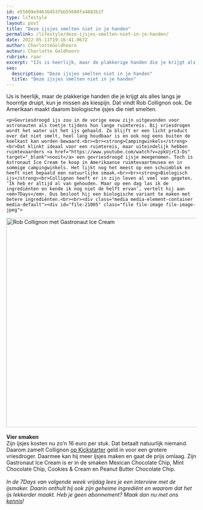 ```yaml
---
id: e55609e94636453fbb55680fa4883b1f
type: lifestyle
layout: post
title: "Deze ijsjes smelten niet in je handen"
permalink: /lifestyle/deze-ijsjes-smelten-niet-in-je-handen/
date: 2022-05-11T19:16:41.067Z
author: CharlotteGoldhoorn
auteur: Charlotte Goldhoorn
rubriek: raar
excerpt: "IJs is heerlijk, maar de plakkerige handen die je krijgt als alles langs je hoorntje druipt, kun je missen als kiespijn. Dat vindt Rob Collignon ook. De Amerikaan maakt daarom biologische ijsjes die niet smelten.  "
seo:
  description: "Deze ijsjes smelten niet in je handen"
  title: "Deze ijsjes smelten niet in je handen"
---
```

IJs is heerlijk, maar de plakkerige handen die je krijgt als alles langs je hoorntje druipt, kun je missen als kiespijn. Dat vindt Rob Collignon ook. De Amerikaan maakt daarom biologische ijsjes die niet smelten.  

    <p>Gevriesdroogd ijs zou in de vorige eeuw zijn uitgevonden voor astronauten als toetje tijdens hun lange ruimtereis. Bij vriesdrogen wordt het water uit het ijs gehaald. Zo blijft er een licht product over dat niet smelt, heel lang houdbaar is en ook nog eens buiten de koelkast kan worden bewaard.<br><br><strong>Campingwinkels</strong><br>Dat klinkt ideaal voor een ruimtereis, maar uiteindelijk hebben ruimtevaarders <a href="https://www.youtube.com/watch?v=zpkUjrC3-Ds" target="_blank">nooit</a> een gevriesdroogd ijsje meegenomen. Toch is Astronaut Ice Cream te koop in Amerikaanse ruimtevaartmusea en in sommige campingwinkels. Het lijkt nog het meest op een schuimblok en heeft niet bepaald een natuurlijke smaak.<br><br><strong>Biologisch ijs</strong><br>Collignon heeft er in zijn leven al veel van gegeten. ‘Ik heb er altijd al van gehouden. Maar op een dag las ik de ingrediënten en kende ik nog niet de helft ervan’, vertelt hij aan <em>7Days</em>. Dus besloot hij een biologische variant te maken met betere ingrediënten.<br><br><div class="media media-element-container media-default"><div id="file-21005" class="file file-image file-image-jpeg">

        
  
  <div class="content">
    <img alt="Rob Collignon met Gastronaut Ice Cream" title="Foto Gastronaut Ice Cream" height="555" width="850" class="media-element file-default" src="/sites/default/files/Gastronaut%20Ice%20Cream.jpg">  </div>

  
</div>
</div><br><strong>Vier smaken</strong><br>Zijn ijsjes kosten nu zo’n 16 euro per stuk. Dat betaalt natuurlijk niemand. Daarom zamelt Collignon <a href="https://www.kickstarter.com/projects/519335195/gastronaut-ice-cream-freeze-dried-for-adventure" target="_blank">op Kickstarter</a> geld in voor een grotere vriesdroger. Daarmee kan hij meer ijsjes maken en gaat de prijs omlaag. Zijn Gastronaut Ice Cream is er in de smaken Mexican Chocolate Chip, Mint Chocolate Chip, Cookies &amp; Cream en Peanut Butter Chocolate Chip.<br><br><em>In de 7Days van volgende week vrijdag lees je een interview met de ijsmaker. Daarin onthult hij ook zijn geheime ingrediënt en waarom dat het ijs lekkerder maakt. Heb je geen abonnement? Maak dan nu met ons <a href="https://abonneren.sevendays.nl/abonneren/abonnementen/ae/artikel" target="_blank">kennis</a>! </em>  
